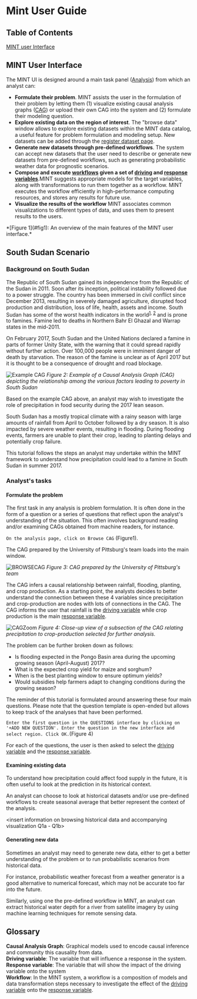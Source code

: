 # Mint User Guide

## Table of Contents
[MINT user Interface]()

## MINT User Interface

The MINT UI is designed around a main task panel ([Analysis](http://mint-ui.org/govern/analysis/south_sudan)) from which an analyst can:
* **Formulate their problem**. MINT assists the user in the formulation of their problem by letting them (1) visualize existing causal analysis graphs ([CAG](#cag)) or upload their own CAG into the system and (2) formulate their modeling question.
* **Explore existing data on the region of interest**. The "browse data" window allows to explore existing datasets within the MINT data catalog, a useful feature for problem formulation and modeling setup. New datasets can be added through the [register dataset page](http://mint-ui.org/results/publish).
* **Generate new datasets through pre-defined workflows**. The system can accept new datasets that the user need to describe or generate new datasets from pre-defined workflows, such as generating probabilistic weather data for prognostic scenarios.
* **Compose and execute [workflows](#workflow_def) given a set of [driving](#drivingvar_def) and [response variables](#responsevar_def)**.MINT suggests appropriate models for the target variables, along with transformations to run them together as a workflow. MINT executes the workflow efficiently in high-performance computing resources, and stores any results for future use.
* **Visualize the results of the workflow** MINT associates common visualizations to different types of data, and uses them to present results to the users.

<Insert picture of the MINT interface when ready>
*[Figure 1](#fig1): An overview of the main features of the MINT user interface.*

## South Sudan Scenario
### Background on South Sudan

The Republic of South Sudan gained  its independence from the Republic of the Sudan in 2011. Soon after its inception, political instability followed due to a power struggle. The country has been immersed in civil conflict since December 2013, resulting in severely damaged agriculture, disrupted food production and distribution, loss of life, health, assets and income. South Sudan has some of the worst health indicators in the world<sup>[1](http://www.sudantribune.com/spip.php?article1616), [2](https://www.ncbi.nlm.nih.gov/pmc/articles/PMC1179754)</sup> and is prone to famines. Famine led to deaths in Northern Bahr El Ghazal and Warrap states in the mid-2011.

On February 2017, South Sudan and the United Nations declared a famine in parts of former Unity State, with the warning that it could spread rapidly without further action. Over 100,000 people were in imminent danger of death by starvation. The reason of the famine is unclear as of April 2017 but it is thought to be a consequence of drought and road blockage.

![Example CAG](https://github.com/KnowledgeCaptureAndDiscovery/MINT_USERGUIDE/blob/master/Figures/ExampleCAG.png?raw=true)
*Figure 2: Example of a Causal Analysis Graph (CAG) depicting the relationship among the various factors leading to poverty in South Sudan*

Based on the example CAG above, an analyst may wish to investigate the role of precipitation in food security during the 2017 lean season.

South Sudan has a mostly tropical climate with a rainy season with large amounts of rainfall from April to October followed by a dry season. It is also impacted by severe weather events, resulting in flooding. During flooding events, farmers are unable to plant their crop, leading to planting delays and potentially crop failure.

This tutorial follows the steps an analyst may undertake within the MINT framework to understand how precipitation could lead to a famine in South Sudan in summer 2017.

### Analyst's tasks

#### Formulate the problem

The first task in any analysis is problem formulation. It is often done in the form of a question or a series of questions that reflect upon the analyst's understanding of the situation. This often involves background reading and/or examining CAGs obtained from machine readers, for instance.

`On the analysis page, click on Browse CAG` (<a name='fig1'>Figure1</a>).

The CAG prepared by the University of Pittsburg's team loads into the main window.

![BROWSECAG](https://github.com/KnowledgeCaptureAndDiscovery/MINT_USERGUIDE/blob/master/Figures/BrowseCag.png?raw=true)
*Figure 3: CAG prepared by the University of Pittsburg's team*

The CAG infers a causal relationship between rainfall, flooding, planting, and crop production. As a starting point, the analysts decides to better understand the connection between these 4 variables since precipitation and crop-production are nodes with lots of connections in the CAG. The CAG informs the user that rainfall is the [driving variable](#drivingvar_def) while crop production is the main [response variable](#responsevar_def).  

![CAGZoom](https://github.com/KnowledgeCaptureAndDiscovery/MINT_USERGUIDE/blob/master/Figures/CAGZoom.png?raw=true)
*Figure 4: Close-up view of a subsection of the CAG relating precipitation to crop-production selected for further analysis.*

The problem can be further broken down as follows:
* Is flooding expected in the Pongo Basin area during the upcoming growing season (April-August) 2017?
* What is the expected crop yield for maize and sorghum?
* When is the best planting window to ensure optimum yields?
* Would subsidies help farmers adapt to changing conditions during the growing season?

The reminder of this tutorial is formulated around answering these four main questions. Please note that the question template is open-ended but allows to keep track of the analyses that have been performed.

`Enter the first question in the QUESTIONS interface by clicking on '+ADD NEW QUESTION'. Enter the question in the new interface and select region. Click OK.`(<a name='fig1'>Figure 4</a>)





<description on how to actually do that>

For each of the questions, the user is then asked to select the [driving variable](#drivingvar_def) and the [response variable](#responsevar_def).

#### Examining existing data

To understand how precipitation could affect food supply in the future, it is often useful to look at the prediction in its historical context.

An analyst can choose to look at historical datasets and/or use pre-defined workflows to create seasonal average that better represent the context of the analysis.

<insert information on browsing historical data and accompanying visualization Q1a - Q1b>

#### Generating new data

Sometimes an analyst may need to generate new data, either to get a better understanding of the problem or to run probabilistic scenarios from historical data.

For instance, probabilistic weather forecast from a weather generator is a good alternative to numerical forecast, which may not be accurate too far into the future.

<What can the user select... Q1c>

Similarly, using one the pre-defined workflow in MINT, an analyst can extract historical water depth for a river from satellite imagery by using machine learning techniques for remote sensing data.

<Generating new data using remote sensing workflows... not a Q>

####

## Glossary
<a name="cag">**Causal Analysis Graph**</a>: Graphical models used to encode causal inference and community this causality from data.   
<a name="drivingvar_def">**Driving variable**</a>: The variable that will influence a response in the system.  
<a name="responsevar_def">**Response variable**</a>: The variable that will show the impact of the driving variable onto the system  
<a name="workflow_def">**Workflow**</a>: In the MINT system, a workflow is a composition of models and data transformation steps necessary to investigate the effect of the [driving variable](#drivingvar_def) onto the [response variable](#responsevar_def).
